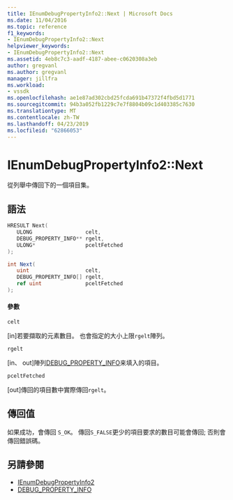 ```yaml
---
title: IEnumDebugPropertyInfo2::Next | Microsoft Docs
ms.date: 11/04/2016
ms.topic: reference
f1_keywords:
- IEnumDebugPropertyInfo2::Next
helpviewer_keywords:
- IEnumDebugPropertyInfo2::Next
ms.assetid: 4eb8c7c3-aadf-4187-abee-c0620308a3eb
author: gregvanl
ms.author: gregvanl
manager: jillfra
ms.workload:
- vssdk
ms.openlocfilehash: ae1e87ad302cbd25fcda691b47372f4fbd5d1771
ms.sourcegitcommit: 94b3a052fb1229c7e7f8804b09c1d403385c7630
ms.translationtype: MT
ms.contentlocale: zh-TW
ms.lasthandoff: 04/23/2019
ms.locfileid: "62866053"
---
```

# <a name="ienumdebugpropertyinfo2next"></a>IEnumDebugPropertyInfo2::Next
從列舉中傳回下的一個項目集。

## <a name="syntax"></a>語法

```cpp
HRESULT Next(
   ULONG                 celt,
   DEBUG_PROPERTY_INFO** rgelt,
   ULONG*                pceltFetched
);
```

```csharp
int Next(
   uint                  celt,
   DEBUG_PROPERTY_INFO[] rgelt,
   ref uint              pceltFetched
);
```

#### <a name="parameters"></a>參數
 `celt`

 [in]若要擷取的元素數目。 也會指定的大小上限`rgelt`陣列。

 `rgelt`

 [in、 out]陣列[DEBUG_PROPERTY_INFO](../../../extensibility/debugger/reference/debug-property-info.md)来填入的項目。

 `pceltFetched`

 [out]傳回的項目數中實際傳回`rgelt`。

## <a name="return-value"></a>傳回值
 如果成功，會傳回 `S_OK`。 傳回`S_FALSE`更少的項目要求的數目可能會傳回; 否則會傳回錯誤碼。

## <a name="see-also"></a>另請參閱
- [IEnumDebugPropertyInfo2](../../../extensibility/debugger/reference/ienumdebugpropertyinfo2.md)
- [DEBUG_PROPERTY_INFO](../../../extensibility/debugger/reference/debug-property-info.md)